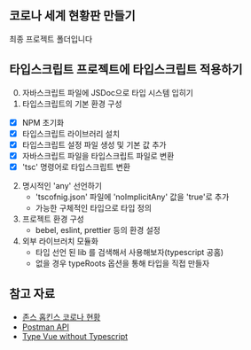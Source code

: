 ## 코로나 세계 현황판 만들기

최종 프로젝트 폴더입니다

## 타입스크립트 프로젝트에 타입스크립트 적용하기
                              
0. 자바스크립트 파일에 JSDoc으로 타입 시스템 입히기  
1. 타입스크립트의 기본 환경 구성
  - [x] NPM 초기화
  - [x] 타입스크립트 라이브러리 설치
  - [X] 타입스크립트 설정 파일 생성 및 기본 값 추가
  - [x] 자바스크립트 파일을 타입스크립트 파일로 변환
  - [x] 'tsc' 명령어로 타입스크립트 변환        
2. 명시적인 'any' 선언하기
   - 'tscofnig.json' 파일에 'noImplicitAny' 값을 'true'로 추가
   - 가능한 구체적인 타입으로 타입 정의
3. 프로젝트 환경 구성
   - bebel, eslint, prettier 등의 환경 설정
4. 외부 라이브러치 모듈화
   - 타입 선언 된 lib 를 검색해서 사용해보자(typescript 공홈)                       
   - 없을 경우 typeRoots 옵션을 통해 타입을 직접 만들자
## 참고 자료

- [존스 홉킨스 코로나 현황](https://www.arcgis.com/apps/opsdashboard/index.html#/bda7594740fd40299423467b48e9ecf6)
- [Postman API](https://documenter.getpostman.com/view/10808728/SzS8rjbc?version=latest#27454960-ea1c-4b91-a0b6-0468bb4e6712)
- [Type Vue without Typescript](https://blog.usejournal.com/type-vue-without-typescript-b2b49210f0b)